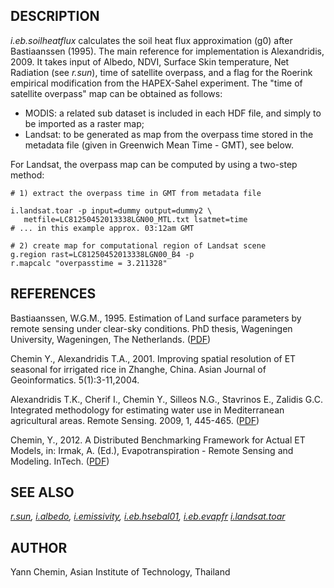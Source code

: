 ## DESCRIPTION

*i.eb.soilheatflux* calculates the soil heat flux approximation (g0)
after Bastiaanssen (1995). The main reference for implementation is
Alexandridis, 2009. It takes input of Albedo, NDVI, Surface Skin
temperature, Net Radiation (see *r.sun*), time of satellite overpass,
and a flag for the Roerink empirical modification from the HAPEX-Sahel
experiment. The "time of satellite overpass" map can be obtained as
follows:

- MODIS: a related sub dataset is included in each HDF file, and simply
  to be imported as a raster map;
- Landsat: to be generated as map from the overpass time stored in the
  metadata file (given in Greenwich Mean Time - GMT), see below.

For Landsat, the overpass map can be computed by using a two-step
method:

```shell
# 1) extract the overpass time in GMT from metadata file

i.landsat.toar -p input=dummy output=dummy2 \
   metfile=LC81250452013338LGN00_MTL.txt lsatmet=time
# ... in this example approx. 03:12am GMT

# 2) create map for computational region of Landsat scene
g.region rast=LC81250452013338LGN00_B4 -p
r.mapcalc "overpasstime = 3.211328"
```

## REFERENCES

Bastiaanssen, W.G.M., 1995. Estimation of Land surface parameters by
remote sensing under clear-sky conditions. PhD thesis, Wageningen
University, Wageningen, The Netherlands.
([PDF](https://edepot.wur.nl/206553))

Chemin Y., Alexandridis T.A., 2001. Improving spatial resolution of ET
seasonal for irrigated rice in Zhanghe, China. Asian Journal of
Geoinformatics. 5(1):3-11,2004.

Alexandridis T.K., Cherif I., Chemin Y., Silleos N.G., Stavrinos E.,
Zalidis G.C. Integrated methodology for estimating water use in
Mediterranean agricultural areas. Remote Sensing. 2009, 1, 445-465.
([PDF](https://doi.org/10.3390/rs1030445))

Chemin, Y., 2012. A Distributed Benchmarking Framework for Actual ET
Models, in: Irmak, A. (Ed.), Evapotranspiration - Remote Sensing and
Modeling. InTech. ([PDF](https://www.intechopen.com/chapters/26115))

## SEE ALSO

*[r.sun](r.sun.md), [i.albedo](i.albedo.md),
[i.emissivity](i.emissivity.md), [i.eb.hsebal01](i.eb.hsebal01.md),
[i.eb.evapfr](i.eb.evapfr.md) [i.landsat.toar](i.landsat.toar.md)*

## AUTHOR

Yann Chemin, Asian Institute of Technology, Thailand
